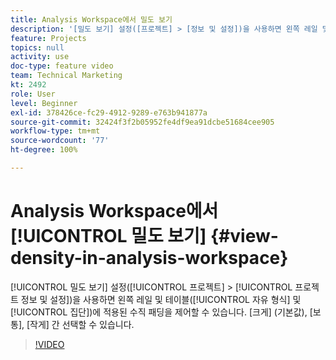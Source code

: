 ```yaml
---
title: Analysis Workspace에서 밀도 보기
description: '[밀도 보기] 설정([프로젝트] > [정보 및 설정])을 사용하면 왼쪽 레일 및 테이블(자유 형식 및 집단)에 적용된 수직 패딩을 제어할 수 있습니다. [크게] (기본값), [보통], [작게] 간 선택할 수 있습니다.'
feature: Projects
topics: null
activity: use
doc-type: feature video
team: Technical Marketing
kt: 2492
role: User
level: Beginner
exl-id: 378426ce-fc29-4912-9289-e763b941877a
source-git-commit: 32424f3f2b05952fe4df9ea91dcbe51684cee905
workflow-type: tm+mt
source-wordcount: '77'
ht-degree: 100%

---
```


# Analysis Workspace에서 [!UICONTROL 밀도 보기] {#view-density-in-analysis-workspace}

[!UICONTROL 밀도 보기] 설정([!UICONTROL 프로젝트] > [!UICONTROL 프로젝트 정보 및 설정])을 사용하면 왼쪽 레일 및 테이블([!UICONTROL 자유 형식] 및 [!UICONTROL 집단])에 적용된 수직 패딩을 제어할 수 있습니다. [크게] (기본값), [보통], [작게] 간 선택할 수 있습니다.

>[!VIDEO](https://video.tv.adobe.com/v/25963/?quality=12)
